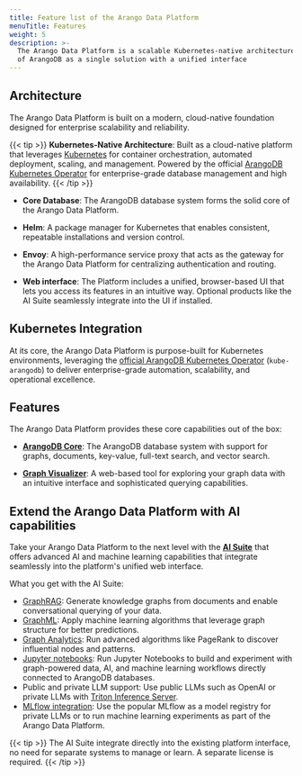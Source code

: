 ```yaml
---
title: Feature list of the Arango Data Platform
menuTitle: Features
weight: 5
description: >-
  The Arango Data Platform is a scalable Kubernetes-native architecture that gets you all features
  of ArangoDB as a single solution with a unified interface
---
```

## Architecture

The Arango Data Platform is built on a modern, cloud-native foundation designed for enterprise scalability and reliability.

{{< tip >}}
**Kubernetes-Native Architecture**: Built as a cloud-native platform that leverages 
[Kubernetes](https://kubernetes.io/) for container orchestration, automated deployment, 
scaling, and management. Powered by the official 
[ArangoDB Kubernetes Operator](https://arangodb.github.io/kube-arangodb/) for
enterprise-grade database management and high availability.
{{< /tip >}}

- **Core Database**: The ArangoDB database system forms the solid core
  of the Arango Data Platform.

- **Helm**: A package manager for Kubernetes that enables consistent, repeatable
  installations and version control.

- **Envoy**: A high-performance service proxy that acts as the gateway for the
  Arango Data Platform for centralizing authentication and routing.

- **Web interface**: The Platform includes a unified, browser-based UI that lets
  you access its features in an intuitive way. Optional products like the
  AI Suite seamlessly integrate into the UI if installed.

## Kubernetes Integration

At its core, the Arango Data Platform is purpose-built for Kubernetes environments, leveraging the 
[official ArangoDB Kubernetes Operator](https://arangodb.github.io/kube-arangodb/docs/) 
(`kube-arangodb`) to deliver enterprise-grade automation, scalability, and operational excellence.

## Features

The Arango Data Platform provides these core capabilities out of the box:

- [**ArangoDB Core**](../arangodb/3.12/_index.md): The ArangoDB database system with support for
  graphs, documents, key-value, full-text search, and vector search.

- [**Graph Visualizer**](graph-visualizer.md):
  A web-based tool for exploring your graph data with an intuitive interface and
  sophisticated querying capabilities.

## Extend the Arango Data Platform with AI capabilities

Take your Arango Data Platform to the next level with the [**AI Suite**](../ai-suite/_index.md) that offers advanced AI and machine learning capabilities that integrate seamlessly into the platform's unified web interface.

What you get with the AI Suite:

- [GraphRAG](../ai-suite/graphrag/): Generate knowledge graphs from documents and enable
   conversational querying of your data.
- [GraphML](../ai-suite/graphml/): Apply machine learning algorithms that leverage graph
  structure for better predictions.
- [Graph Analytics](../ai-suite/graph-analytics/): Run advanced algorithms like PageRank
  to discover influential nodes and patterns.
- [Jupyter notebooks](../ai-suite/notebook-servers.md): Run Jupyter Notebooks to build and
  experiment with graph-powered data, AI, and machine learning workflows directly connected
  to ArangoDB databases. 
- Public and private LLM support: Use public LLMs such as OpenAI
  or private LLMs with [Triton Inference Server](../ai-suite/reference/triton-inference-server.md).
- [MLflow integration](../ai-suite/reference/mlflow.md): Use the popular MLflow as a model registry
  for private LLMs or to run machine learning experiments as part of the Arango Data Platform.

{{< tip >}}
The AI Suite integrate directly into the existing platform interface, no need for
separate systems to manage or learn. A separate license is required.
{{< /tip >}}
